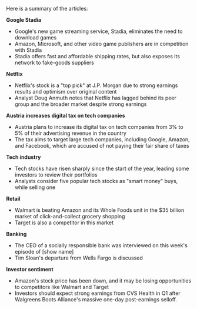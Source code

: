 Here is a summary of the articles:

**Google Stadia**

* Google's new game streaming service, Stadia, eliminates the need to download games
* Amazon, Microsoft, and other video game publishers are in competition with Stadia
* Stadia offers fast and affordable shipping rates, but also exposes its network to fake-goods suppliers

**Netflix**

* Netflix's stock is a "top pick" at J.P. Morgan due to strong earnings results and optimism over original content
* Analyst Doug Anmuth notes that Netflix has lagged behind its peer group and the broader market despite strong earnings

**Austria increases digital tax on tech companies**

* Austria plans to increase its digital tax on tech companies from 3% to 5% of their advertising revenue in the country
* The tax aims to target large tech companies, including Google, Amazon, and Facebook, which are accused of not paying their fair share of taxes

**Tech industry**

* Tech stocks have risen sharply since the start of the year, leading some investors to review their portfolios
* Analysts consider five popular tech stocks as "smart money" buys, while selling one

**Retail**

* Walmart is beating Amazon and its Whole Foods unit in the $35 billion market of click-and-collect grocery shopping
* Target is also a competitor in this market

**Banking**

* The CEO of a socially responsible bank was interviewed on this week's episode of [show name]
* Tim Sloan's departure from Wells Fargo is discussed

**Investor sentiment**

* Amazon's stock price has been down, and it may be losing opportunities to competitors like Walmart and Target
* Investors should expect strong earnings from CVS Health in Q1 after Walgreens Boots Alliance's massive one-day post-earnings selloff.